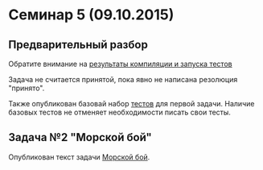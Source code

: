 # Семинар 5 (09.10.2015)

## Предварительный разбор

Обратите внимание на [результаты компиляции и запуска тестов](tasks-acceptance)

Задача не считается принятой, пока явно не написана резолюция "принято".

Также опубликован базовай набор [тестов](tests/task1_test.cpp) для первой задачи.
Наличие базовых тестов не отменяет необходимости писать свои тесты.

## Задача №2 "Морской бой"

Опубликован текст задачи [Морской бой](https://docs.google.com/document/d/1JiCAY8zS348n0RRcOQmdQyyP1jjhfm3jyYGaE-SclWI/).
